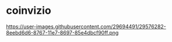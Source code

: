 # coinvizio
https://user-images.githubusercontent.com/29694491/29576282-8eebd6d6-8767-11e7-8697-85e4dbcf90ff.png
